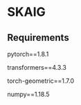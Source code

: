 # SKAIG

## Requirements
pytorch==1.8.1

transformers==4.3.3

torch-geometric==1.7.0

numpy==1.18.5

